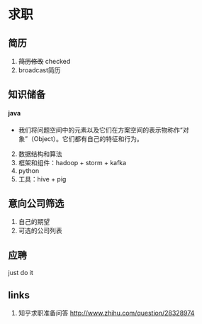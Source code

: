 # 求职

## 简历
1. ~~简历修改~~ checked
2. broadcast简历

## 知识储备
#### java

* 我们将问题空间中的元素以及它们在方案空间的表示物称作“对象”（Object）。它们都有自己的特征和行为。

2. 数据结构和算法
3. 框架和组件：hadoop + storm + kafka
4. python
5. 工具：hive + pig



## 意向公司筛选
1. 自己的期望
2. 可选的公司列表

## 应聘
just do it

## links
1. 知乎求职准备问答 http://www.zhihu.com/question/28328974

